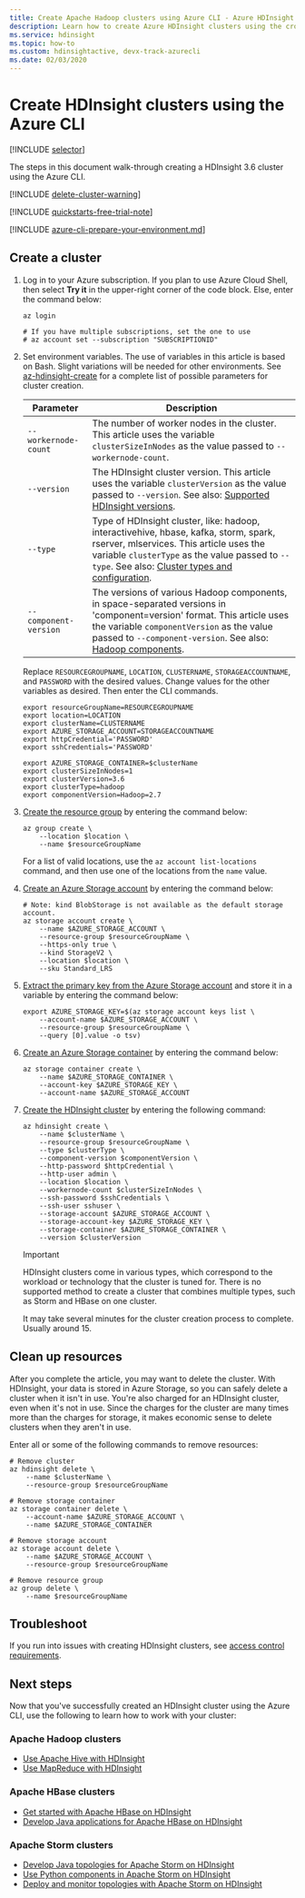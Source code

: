 ```yaml
---
title: Create Apache Hadoop clusters using Azure CLI - Azure HDInsight
description: Learn how to create Azure HDInsight clusters using the cross-platform Azure CLI.
ms.service: hdinsight
ms.topic: how-to
ms.custom: hdinsightactive, devx-track-azurecli
ms.date: 02/03/2020
---
```


# Create HDInsight clusters using the Azure CLI

[!INCLUDE [selector](includes/hdinsight-create-linux-cluster-selector.md)]

The steps in this document walk-through creating a HDInsight 3.6 cluster using the Azure CLI.

[!INCLUDE [delete-cluster-warning](includes/hdinsight-delete-cluster-warning.md)]

[!INCLUDE [quickstarts-free-trial-note](../../includes/quickstarts-free-trial-note.md)]

[!INCLUDE [azure-cli-prepare-your-environment.md](includes/azure-cli-prepare-your-environment.md)]

## Create a cluster

1. Log in to your Azure subscription. If you plan to use Azure Cloud Shell, then select **Try it** in the upper-right corner of the code block. Else, enter the command below:

    ```azurecli-interactive
    az login

    # If you have multiple subscriptions, set the one to use
    # az account set --subscription "SUBSCRIPTIONID"
    ```

2. Set environment variables. The use of variables in this article is based on Bash. Slight variations will be needed for other environments. See [az-hdinsight-create](/cli/azure/hdinsight#az_hdinsight_create) for a complete list of possible parameters for cluster creation.

    |Parameter | Description |
    |---|---|
    |`--workernode-count`| The number of worker nodes in the cluster. This article uses the variable `clusterSizeInNodes` as the value passed to `--workernode-count`. |
    |`--version`| The HDInsight cluster version. This article uses the variable `clusterVersion` as the value passed to `--version`. See also: [Supported HDInsight versions](./hdinsight-component-versioning.md#supported-hdinsight-versions).|
    |`--type`| Type of HDInsight cluster, like: hadoop, interactivehive, hbase, kafka, storm, spark, rserver, mlservices.  This article uses the variable `clusterType` as the value passed to `--type`. See also: [Cluster types and configuration](./hdinsight-hadoop-provision-linux-clusters.md#cluster-type).|
    |`--component-version`|The versions of various Hadoop components, in space-separated versions in 'component=version' format. This article uses the variable `componentVersion` as the value passed to `--component-version`. See also: [Hadoop components](./hdinsight-component-versioning.md).|

    Replace `RESOURCEGROUPNAME`, `LOCATION`, `CLUSTERNAME`, `STORAGEACCOUNTNAME`, and `PASSWORD` with the desired values. Change values for the other variables as desired. Then enter the CLI commands.

    ```azurecli-interactive
    export resourceGroupName=RESOURCEGROUPNAME
    export location=LOCATION
    export clusterName=CLUSTERNAME
    export AZURE_STORAGE_ACCOUNT=STORAGEACCOUNTNAME
    export httpCredential='PASSWORD'
    export sshCredentials='PASSWORD'

    export AZURE_STORAGE_CONTAINER=$clusterName
    export clusterSizeInNodes=1
    export clusterVersion=3.6
    export clusterType=hadoop
    export componentVersion=Hadoop=2.7
    ```

3. [Create the resource group](/cli/azure/group#az_group_create) by entering the command below:

    ```azurecli-interactive
    az group create \
        --location $location \
        --name $resourceGroupName
    ```

    For a list of valid locations, use the `az account list-locations` command, and then use one of the locations from the `name` value.

4. [Create an Azure Storage account](/cli/azure/storage/account#az_storage_account_create) by entering the command below:

    ```azurecli-interactive
    # Note: kind BlobStorage is not available as the default storage account.
    az storage account create \
        --name $AZURE_STORAGE_ACCOUNT \
        --resource-group $resourceGroupName \
        --https-only true \
        --kind StorageV2 \
        --location $location \
        --sku Standard_LRS
    ```

5. [Extract the primary key from the Azure Storage account](/cli/azure/storage/account/keys#az_storage_account_keys_list) and store it in a variable by entering the command below:

    ```azurecli-interactive
    export AZURE_STORAGE_KEY=$(az storage account keys list \
        --account-name $AZURE_STORAGE_ACCOUNT \
        --resource-group $resourceGroupName \
        --query [0].value -o tsv)
    ```

6. [Create an Azure Storage container](/cli/azure/storage/container#az_storage_container_create) by entering the command below:

    ```azurecli-interactive
    az storage container create \
        --name $AZURE_STORAGE_CONTAINER \
        --account-key $AZURE_STORAGE_KEY \
        --account-name $AZURE_STORAGE_ACCOUNT
    ```

7. [Create the HDInsight cluster](/cli/azure/hdinsight#az_hdinsight_create) by entering the following command:

    ```azurecli-interactive
    az hdinsight create \
        --name $clusterName \
        --resource-group $resourceGroupName \
        --type $clusterType \
        --component-version $componentVersion \
        --http-password $httpCredential \
        --http-user admin \
        --location $location \
        --workernode-count $clusterSizeInNodes \
        --ssh-password $sshCredentials \
        --ssh-user sshuser \
        --storage-account $AZURE_STORAGE_ACCOUNT \
        --storage-account-key $AZURE_STORAGE_KEY \
        --storage-container $AZURE_STORAGE_CONTAINER \
        --version $clusterVersion
    ```

    > [!IMPORTANT]  
    > HDInsight clusters come in various types, which correspond to the workload or technology that the cluster is tuned for. There is no supported method to create a cluster that combines multiple types, such as Storm and HBase on one cluster.

    It may take several minutes for the cluster creation process to complete. Usually around 15.

## Clean up resources

After you complete the article, you may want to delete the cluster. With HDInsight, your data is stored in Azure Storage, so you can safely delete a cluster when it isn't in use. You're also charged for an HDInsight cluster, even when it's not in use. Since the charges for the cluster are many times more than the charges for storage, it makes economic sense to delete clusters when they aren't in use.

Enter all or some of the following commands to remove resources:

```azurecli-interactive
# Remove cluster
az hdinsight delete \
    --name $clusterName \
    --resource-group $resourceGroupName

# Remove storage container
az storage container delete \
    --account-name $AZURE_STORAGE_ACCOUNT \
    --name $AZURE_STORAGE_CONTAINER

# Remove storage account
az storage account delete \
    --name $AZURE_STORAGE_ACCOUNT \
    --resource-group $resourceGroupName

# Remove resource group
az group delete \
    --name $resourceGroupName
```

## Troubleshoot

If you run into issues with creating HDInsight clusters, see [access control requirements](./hdinsight-hadoop-customize-cluster-linux.md#access-control).

## Next steps

Now that you've successfully created an HDInsight cluster using the Azure CLI, use the following to learn how to work with your cluster:

### Apache Hadoop clusters

* [Use Apache Hive with HDInsight](hadoop/hdinsight-use-hive.md)
* [Use MapReduce with HDInsight](hadoop/hdinsight-use-mapreduce.md)

### Apache HBase clusters

* [Get started with Apache HBase on HDInsight](hbase/apache-hbase-tutorial-get-started-linux.md)
* [Develop Java applications for Apache HBase on HDInsight](hbase/apache-hbase-build-java-maven-linux.md)

### Apache Storm clusters

* [Develop Java topologies for Apache Storm on HDInsight](storm/apache-storm-develop-java-topology.md)
* [Use Python components in Apache Storm on HDInsight](storm/apache-storm-develop-python-topology.md)
* [Deploy and monitor topologies with Apache Storm on HDInsight](storm/apache-storm-deploy-monitor-topology-linux.md)
